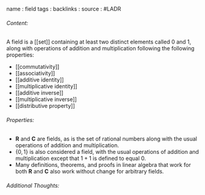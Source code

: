 name : field
tags : 
backlinks : 
source : #LADR

###### Content:
A field is a [[set]] containing at least two distinct elements called 0 and 1, along with operations of addition and multiplication following the following properties:
- [[commutativity]]
- [[associativity]]
- [[additive identity]]
- [[multiplicative identity]]
- [[additive inverse]]
- [[multiplicative inverse]]
- [[distributive property]]

###### Properties:
- **R** and **C** are fields, as is the set of rational numbers along with the usual operations of addition and multiplication.
- $\{0,1\}$ is also considered a field, with the usual operations of addition and multiplication except that $1+1$ is defined to equal 0.
- Many definitions, theorems, and proofs in linear algebra that work for both **R** and **C** also work without change for arbitrary fields.

###### Additional Thoughts:
